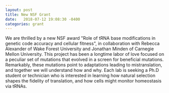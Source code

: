 ```yaml
---
layout: post
title: New NSF Grant
date:   2018-07-12 19:08:30 -0400
categories: grant
---
```

We are thrilled by a new NSF award "Role of tRNA base modifications in genetic code accuracy and cellular fitness", in collaboration with Rebecca Alexander of Wake Forest University and Jonathan Minden of Carnegie Mellon University. This project has been a longtime labor of love focused on a peculiar set of mutations that evolved in a screen for beneficial mutations. Remarkably, these mutations point to adaptations leading to mistranslation, and together we will understand how and why. Each lab is seeking a Ph.D student or technician who is interested in learning how natural selection shapes the fidelity of translation, and how cells might monitor homeostasis via tRNAs.